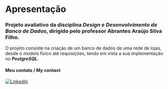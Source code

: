 # Apresentação
### Projeto avaliativo da disciplina _Design e Desenvolvimento de Banco de Dados_, dirigido pelo professor Abrantes Araújo Silva Filho.  
 O projeto consiste na criação de um banco de dados de uma rede de lojas, desde o modelo físico até requisições, tendo em vista a sua implementação no ***PostgreSQL***.

#### Meu contato / My contact
[![LinkedIn](https://img.shields.io/badge/linkedin-blue?style=for-the-badge&logo=linkedin)](https://www.linkedin.com/in/gustavo-saraiva-222386235/)
